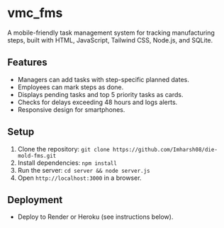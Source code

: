 # vmc_fms
 A mobile-friendly task management system for tracking manufacturing steps, built with HTML, JavaScript, Tailwind CSS, Node.js, and SQLite.

 ## Features
 - Managers can add tasks with step-specific planned dates.
 - Employees can mark steps as done.
 - Displays pending tasks and top 5 priority tasks as cards.
 - Checks for delays exceeding 48 hours and logs alerts.
 - Responsive design for smartphones.

 ## Setup
 1. Clone the repository: `git clone https://github.com/Imharsh08/die-mold-fms.git`
 2. Install dependencies: `npm install`
 3. Run the server: `cd server && node server.js`
 4. Open `http://localhost:3000` in a browser.

 ## Deployment
 - Deploy to Render or Heroku (see instructions below).
